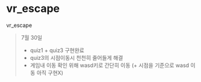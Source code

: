 # vr_escape
vr_escape

> 7월 30일
> + quiz1 + quiz3 구현완료
> + quiz3의 시점이동시 천천히 줄어들게 해결
> + 게임내 이동 확인 위해 wasd키로 간단히 이동 (+ 시점을 기준으로 wasd 이동 아직 구현X)
